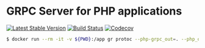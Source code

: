 GRPC Server for PHP applications
=================================
[![Latest Stable Version](https://poser.pugx.org/spiral/grpc/version)](https://packagist.org/packages/spiral/grpc)
[![Build Status](https://travis-ci.org/spiral/php-grpc.svg?branch=master)](https://travis-ci.org/spiral/php-grpc)
[![Codecov](https://codecov.io/gh/spiral/php-grpc/branch/master/graph/badge.svg)](https://codecov.io/gh/spiral/php-grpc/)


```bash
$ docker run --rm -it -v ${PWD}:/app gr protoc --php-grpc_out=. --php_out=. test.proto
```
